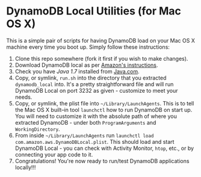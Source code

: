 # DynamoDB Local Utilities (for Mac OS X)

This is a simple pair of scripts for having DynamoDB load on your Mac OS X
machine every time you boot up. Simply follow these instructions:

1. Clone this repo somewhere (fork it first if you wish to make changes).
2. Download DynamoDB local as per [Amazon's instructions](http://docs.aws.amazon.com/amazondynamodb/latest/developerguide/Tools.DynamoDBLocal.html).
3. Check you have *Java 1.7* installed from [Java.com](http://java.com/en/download/mac_download.jsp).
4. Copy, or symlink, `run.sh` into the directory that you extracted `dynamodb_local` into. It's a pretty straightforward file and will run DynamoDB Local on port 3232 as given - customize to meet your needs.
5. Copy, or symlink, the plist file into `~/Library/LaunchAgents`. This is to tell the Mac OS X built–in tool `launchctl` how to run DynamoDB on start up. You will need to customize it with the absolute path of where you extracted DynamoDB - under both `ProgramArguments` and `WorkingDirectory`.
6. From inside `~/Library/LaunchAgents` run `launchctl load com.amazon.aws.DynamoDBLocal.plist`. This should load and start DynamoDB Local - you can check with Activity Monitor, `htop`, etc., or by connecting your app code to it.
7. Congratulations! You're now ready to run/test DynamoDB applications locally!!!
